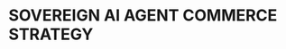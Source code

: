 <!-- Optimized: 2025-10-06 -->
<!-- RPM: 1.1.2.1.1.1.2.1_SOVEREIGN_AI_AGENT_COMMERCE_STRATEGY_20251006 -->
<!-- Session: E2E RPM DNA Application -->
<!-- AOM: RND (Reggie & Dro) -->
<!-- COI: LEADERSHIP -->
<!-- RPM: HIGH -->
<!-- ACTION: BUILD -->

# SOVEREIGN AI AGENT COMMERCE STRATEGY
